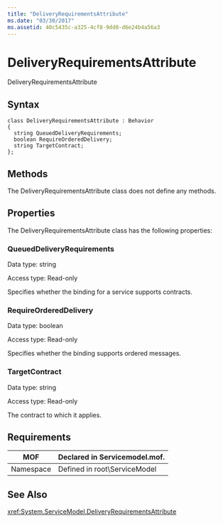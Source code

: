 ```yaml
---
title: "DeliveryRequirementsAttribute"
ms.date: "03/30/2017"
ms.assetid: 40c5435c-a325-4cf8-9dd0-d6e24b4a56a3
---
```

# DeliveryRequirementsAttribute
DeliveryRequirementsAttribute  
  
## Syntax  
  
```  
class DeliveryRequirementsAttribute : Behavior  
{  
  string QueuedDeliveryRequirements;  
  boolean RequireOrderedDelivery;  
  string TargetContract;  
};  
```  
  
## Methods  
 The DeliveryRequirementsAttribute class does not define any methods.  
  
## Properties  
 The DeliveryRequirementsAttribute class has the following properties:  
  
### QueuedDeliveryRequirements  
 Data type: string  
  
 Access type: Read-only  
  
 Specifies whether the binding for a service supports contracts.  
  
### RequireOrderedDelivery  
 Data type: boolean  
  
 Access type: Read-only  
  
 Specifies whether the binding supports ordered messages.  
  
### TargetContract  
 Data type: string  
  
 Access type: Read-only  
  
 The contract to which it applies.  
  
## Requirements  
  
|MOF|Declared in Servicemodel.mof.|  
|---------|-----------------------------------|  
|Namespace|Defined in root\ServiceModel|  
  
## See Also  
 <xref:System.ServiceModel.DeliveryRequirementsAttribute>
